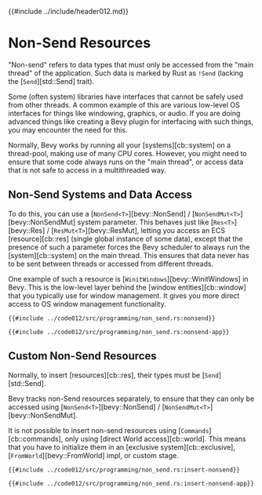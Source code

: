 {{#include ../include/header012.md}}

# Non-Send Resources

"Non-send" refers to data types that must only be accessed from the "main
thread" of the application. Such data is marked by Rust as `!Send` (lacking
the [`Send`][std::Send] trait).

Some (often system) libraries have interfaces that cannot be safely used from
other threads. A common example of this are various low-level OS interfaces
for things like windowing, graphics, or audio. If you are doing advanced
things like creating a Bevy plugin for interfacing with such things, you
may encounter the need for this.

Normally, Bevy works by running all your [systems][cb::system] on a
thread-pool, making use of many CPU cores. However, you might need to ensure
that some code always runs on the "main thread", or access data that is not
safe to access in a multithreaded way.

## Non-Send Systems and Data Access

To do this, you can use a [`NonSend<T>`][bevy::NonSend] /
[`NonSendMut<T>`][bevy::NonSendMut] system parameter. This behaves just like
[`Res<T>`][bevy::Res] / [`ResMut<T>`][bevy::ResMut], letting you access an
ECS [resource][cb::res] (single global instance of some data), except that
the presence of such a parameter forces the Bevy scheduler to always run the
[system][cb::system] on the main thread. This ensures that data never has
to be sent between threads or accessed from different threads.

One example of such a resource is [`WinitWindows`][bevy::WinitWindows] in Bevy.
This is the low-level layer behind the [window entities][cb::window] that you
typically use for window management. It gives you more direct access to OS
window management functionality.

```rust,no_run,noplayground
{{#include ../code012/src/programming/non_send.rs:nonsend}}
```
```rust,no_run,noplayground
{{#include ../code012/src/programming/non_send.rs:nonsend-app}}
```

## Custom Non-Send Resources

Normally, to insert [resources][cb::res], their types must be
[`Send`][std::Send].

Bevy tracks non-Send resources separately, to ensure that they
can only be accessed using [`NonSend<T>`][bevy::NonSend] /
[`NonSendMut<T>`][bevy::NonSendMut].

It is not possible to insert non-send resources using
[`Commands`][cb::commands], only using [direct World access][cb::world].
This means that you have to initialize them in an [exclusive
system][cb::exclusive], [`FromWorld`][bevy::FromWorld] impl,
or custom stage.

```rust,no_run,noplayground
{{#include ../code012/src/programming/non_send.rs:insert-nonsend}}
```
```rust,no_run,noplayground
{{#include ../code012/src/programming/non_send.rs:insert-nonsend-app}}
```
